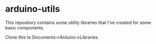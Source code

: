 # arduino-utils

This repository contains some utility libraries that I've created for some basic components. 

Clone this to Documents->Arduino->Libraries.

